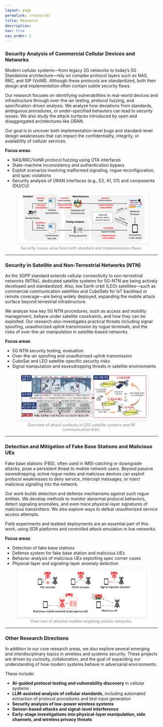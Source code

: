 ```yaml
---
layout: page
permalink: /research/
title: Research
description: 
nav: true
nav_order: 2
---
```

<!-- 
## Cellular Network Security

We study security vulnerabilities in commercial cellular devices and networks by analyzing protocol implementations and specifications. Our research covers various cellular protocol layers, from legacy systems to modern networks.

- **Implementation and spec-based vulnerabilities**: Discover bugs in 2G–5G NAS, RRC, and SIP/VoNR protocols via over-the-air fuzzing and standard violations
- **Security testing frameworks**: Build practical tools for protocol conformance and robustness testing using real devices and open-source base stations
- **Rogue entities detection & defense**: Develop methods to detect and defeat fake base stations (FBS), rogue UEs, and access barring attacks in the wild

---

## Satellite & Non-Terrestrial Network (NTN) Security

As 5G expands to non-terrestrial domains, satellite communication systems—especially low Earth orbit (LEO) and CubeSats—become a new attack surface. We aim to identify and mitigate threats in emerging space-based networks.

- **5G NTN security**: Analyze vulnerabilities in 5G NTN protocol stacks, including access and mobility procedures for satellite-connected devices
- **CubeSat/LEO security**: Study security challenges specific to small satellites and their communication protocols
- **Signal spoofing & jamming defense**: Detect malicious activity such as rogue uplinks or denial-of-service via intentional interference

---

## Standard-Aware LLM Security Analysis

We explore how large language models (LLMs) can assist in identifying protocol-level security vulnerabilities across complex and evolving standards.

- **LLM-aided spec analysis**: Automate the process of parsing and analyzing 3GPP standards to identify logical flaws or insecure procedures
- **Prompt engineering for protocol fuzzing**: Design and evaluate effective prompts for LLMs to suggest edge-case test scenarios and malformed message structures
- **Cross-standard inconsistency mining**: Detect mismatches and ambiguities across different releases or protocol documents
 -->


<!-- ### • Security Analysis of Commercial Cellular Devices and Networks

Modern cellular systems—from legacy 2G networks to today’s 5G Standalone architecture—are incredibly complex and rely on numerous protocol layers such as NAS, RRC, and SIP (VoNR). While these protocols are standardized, their actual implementations in smartphones and network equipment often diverge from the specs, leaving room for subtle but critical security flaws.

Our research aims to systematically uncover such vulnerabilities in real-world devices and infrastructure. We reverse engineer modem firmware, build custom over-the-air testing frameworks using SDRs, and perform conformance and robustness testing across multiple layers of the protocol stack. We also investigate vulnerabilities in emerging components like ORAN (Open Radio Access Network), which introduces new attack surfaces due to its open interfaces and disaggregated architecture.

Our goal is to identify both implementation-level bugs and deeper logical flaws in protocol design that may impact confidentiality, integrity, or availability of cellular services.

**Focus areas**:
- NAS/RRC/VoNR protocol fuzzing using OTA interfaces
- State-machine inconsistency and authentication bypass
- Security analysis of ORAN interfaces (e.g., E2, A1, O1) and components (DU/CU)
- Exploit scenarios involving malformed signaling, rogue reconfiguration, and spec violations

--- -->

### **Security Analysis of Commercial Cellular Devices and Networks**

Modern cellular systems—from legacy 2G networks to today’s 5G Standalone architecture—rely on complex protocol layers such as NAS, RRC, and SIP (VoNR). Although these protocols are standardized, both their design and implementation often contain subtle security flaws.

Our research focuses on identifying vulnerabilities in real-world devices and infrastructure through over-the-air testing, protocol fuzzing, and specification-driven analysis. We analyze how deviations from standards, ambiguous procedures, or under-specified behaviors can lead to security issues. We also study the attack surfaces introduced by open and disaggregated architectures like ORAN.

Our goal is to uncover both implementation-level bugs and standard-level design weaknesses that can impact the confidentiality, integrity, or availability of cellular services.

**Focus areas**:
- NAS/RRC/VoNR protocol fuzzing using OTA interfaces  
- State-machine inconsistency and authentication bypass  
- Exploit scenarios involving malformed signaling, rogue reconfiguration, and spec violations
- Security analysis of ORAN interfaces (e.g., E2, A1, O1) and components (DU/CU)  

<!-- <figure>
  <img src="/assets/img/ue-testing.png" alt="UE testing diagram" style="max-width: 100%;" />
  <figcaption style="text-align: center; font-size: 0.9em; color: gray; margin-top: 0.5em;">
    Security issues arise from both standard and implementation flaws.
  </figcaption>
</figure> -->

<figure style="text-align: center;">
  <img src="/assets/img/ue-testing.png" alt="UE testing diagram"
       style="max-width: 100%; box-shadow: 0 2px 8px rgba(0,0,0,0.1); background-color: white; padding: 4px;" />
  <figcaption style="text-align: center; font-size: 0.9em; color: gray; margin-top: 0.5em;">
    Security issues arise from both standard and implementation flaws.
  </figcaption>
</figure>

---

### **Security in Satellite and Non-Terrestrial Networks (NTN)**

As the 3GPP standard extends cellular connectivity to non-terrestrial networks (NTNs), dedicated satellite systems for 5G-NTN are being actively developed and standardized. Also, low Earth orbit (LEO) satellites—such as commercial communication satellites and CubeSats for IoT backhaul or remote coverage—are being widely deployed, expanding the mobile attack surface beyond terrestrial infrastructure.

We analyze how key 5G NTN procedures, such as access and mobility management, behave under satellite constraints, and how they can be exploited. Our research also investigates practical threats including signal spoofing, unauthorized uplink transmission by rogue terminals, and the risks of over-the-air manipulation in satellite-based networks.

**Focus areas**:
- 5G NTN security testing, evaluation 
- Over-the-air spoofing and unauthorized uplink transmission
- CubeSat and LEO satellite-specific security risks
- Signal manipulation and eavesdropping threats in satellite environments
  

<!-- <figure>
  <img src="/assets/img/satellite-security.png" alt="Satellite security threats diagram" style="max-width: 100%;" />
  <figcaption style="text-align: center; font-size: 0.9em; color: gray; margin-top: 0.5em;">
    Overview of attack surfaces in LEO satellite systems and RF communication links.
  </figcaption>
</figure> -->

<figure style="text-align: center;">
  <img src="/assets/img/satellite-security.png" alt="Satellite security threats diagram"
       style="max-width: 100%; box-shadow: 0 2px 8px rgba(0,0,0,0.1); background-color: white; padding: 4px;" />
  <figcaption style="text-align: center; font-size: 0.9em; color: gray; margin-top: 0.5em;">
    Overview of attack surfaces in LEO satellite systems and RF communication links.
  </figcaption>
</figure>

---

### **Detection and Mitigation of Fake Base Stations and Malicious UEs**

Fake base stations (FBS), often used in IMSI-catching or downgrade attacks, pose a persistent threat to mobile network users. Beyond passive eavesdropping, active rogue nodes and malicious devices can exploit protocol weaknesses to deny service, intercept messages, or inject malicious signaling into the network.

Our work builds detection and defense mechanisms against such rogue entities. We develop methods to monitor abnormal protocol behaviors, detect signaling anomalies, and even trace physical-layer signatures of malicious transmitters. We also explore ways to defeat unauthorized service access attempts.

Field experiments and testbed deployments are an essential part of this work, using SDR platforms and controlled attack emulation in live networks.

**Focus areas**:
- Detection of fake base stations 
- Defense system for fake base station and malicious UEs 
- Behavior analysis of malicious UEs exploiting spec corner cases
- Physical-layer and signaling-layer anomaly detection

<!-- <figure style="text-align: center;">
  <img src="/assets/img/malicious-attackers.png" alt="Cellular attacker types" style="max-width: 80%;" />
  <figcaption style="text-align: center; font-size: 0.9em; color: gray; margin-top: 0.5em;">
    Overview of attacker models targeting cellular networks.
  </figcaption>
</figure> -->

<!-- <figure style="text-align: center;">
  <img src="/assets/img/malicious-attackers.png" alt="Cellular attacker types"
       style="max-width: 80%; box-shadow: 0 2px 8px rgba(0,0,0,0.1);" />
  <figcaption style="text-align: center; font-size: 0.9em; color: gray; margin-top: 0.5em;">
    Overview of attacker models targeting cellular networks.
  </figcaption>
</figure> -->

<figure style="text-align: center;">
  <div style="display: inline-block; box-shadow: 0 2px 8px rgba(0,0,0,0.1); padding: 4px; background-color: white;">
    <img src="/assets/img/malicious-attackers.png" alt="Cellular attacker types"
         style="max-width: 80%;" />
  </div>
  <figcaption style="text-align: center; font-size: 0.9em; color: gray; margin-top: 0.5em;">
    Overview of attacker models targeting cellular networks.
  </figcaption>
</figure>

---

### **Other Research Directions**

In addition to our core research areas, we also explore several emerging and interdisciplinary topics in wireless and systems security. These projects are driven by curiosity, collaboration, and the goal of expanding our understanding of how modern systems behave in adversarial environments.

These include:
- **AI-guided protocol testing and vulnerability discovery** in cellular systems
- **LLM-assisted analysis of cellular standards**, including automated extraction of protocol procedures and test input generation
- **Security analysis of low-power wireless systems**
- **Sensor-based attacks and signal-level interference**
- **Early-stage investigations into physical-layer manipulation, side channels, and wireless privacy threats**


